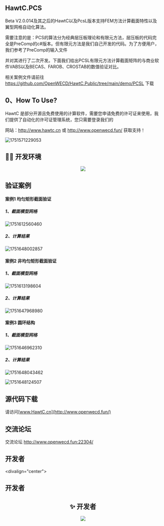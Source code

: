 ## HawtC.PCS

Beta V2.0.014及其之后的HawtC以及PcsL版本支持FEM方法计算截面特性以及翼型网格自动化算法。

需要注意的是：PCS的算法分为经典层压板理论和有限元方法，层压板的代码完全是PreComp的c#版本。但有限元方法是我们自己开发的代码。为了方便用户，我们参考了PreComp的输入文件

并对其进行了二次开发。下面我们给出PCSL有限元方法计算截面矩阵的与商业软件VABS以及BECAS、FAROB、CROSTAB的数值验证对比。

相关案例文件请前往 https://github.com/OpenWECD/HawtC.Public/tree/main/demo/PCSL 下载

## 0、How To Use?

HawtC 是部分开源且免费使用的计算软件，需要您申请免费的许可证来使用，我们提供了自动化的许可证管理系统，您只需要登录我们的

网站：http://www.hawtc.cn 或 http://www.openwecd.fun/ 获取支持！

![1751571229053](image/README/1751571229053.png)

## 🧑‍💻 开发环境

<div align="center">
  <img src="https://skillicons.dev/icons?i=cs,python,cpp,dotnet,visualstudio,vscode,windows" />
</div>

## 验证案例

#### 案例1 均匀矩形截面验证

##### 1、截面模型网格

![1751612560460](image/README/1751612560460.png)

##### 2、计算结果

![1751648002857](image/README/1751648002857.png)

#### 案例2 非均匀矩形截面验证

##### 1、截面模型网格

![1751613198604](image/README/1751613198604.png)

##### 2、计算结果

![1751647968980](image/README/1751647968980.png)

#### 案例3 圆环结构

##### 1、截面模型网格

![1751646962310](image/README/1751646962310.png)

##### 2、计算结果

![1751648043462](image/README/1751648043462.png)

![1751648124507](image/README/1751648124507.png)



## 源代码下载

请访问[www.HawtC.cn](http://www.openwecd.fun/)

## 交流论坛

交流论坛 http://www.openwecd.fun:22304/

## 开发者

<divalign="center">

## 开发者

<div align="center">
  <h2>✨ 开发者</h2>
  <a href="https://github.com/OpenWECD/HawtC.Public/graphs/contributors">
    <img src="https://contrib.rocks/image?repo=OpenWECD/HawtC.Public&max=100&columns=8&size=60" />
  </a>
</div>
